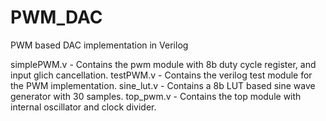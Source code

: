 # PWM_DAC
PWM based DAC implementation in Verilog

simplePWM.v - Contains the pwm module with 8b duty cycle register, and input glich cancellation.
testPWM.v - Contains the verilog test module for the PWM implementation.
sine_lut.v - Contains a 8b LUT based sine wave generator with 30 samples.
top_pwm.v - Contains the top module with internal oscillator and clock divider.
